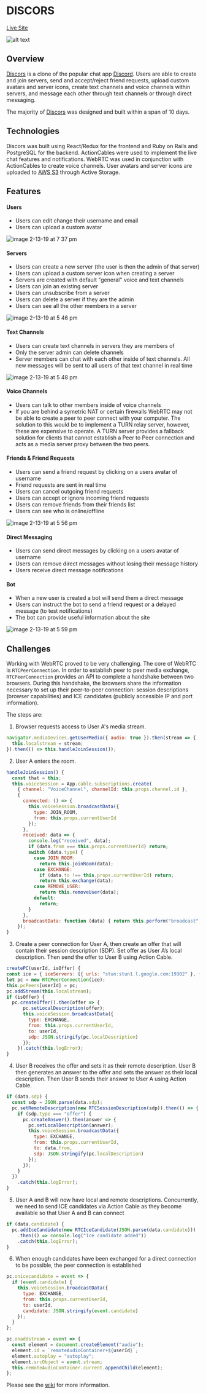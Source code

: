 # DISCORS

[Live Site](https://discors.herokuapp.com/#/)

![alt text](https://s3.amazonaws.com/discors-dev/discors.jpg)

## Overview

[Discors](https://discors.herokuapp.com/#/) is a clone of the popular chat app [Discord](https://discordapp.com/). Users are able to create and join servers, send and accept/reject friend requests, upload custom avatars and server icons, create text channels and voice channels within servers, and message each other through text channels or through direct messaging.

The majority of [Discors](https://discors.herokuapp.com/#/) was designed and built within a span of 10 days.

## Technologies

Discors was built using React/Redux for the frontend and Ruby on Rails and PostgreSQL for the backend. ActionCables were used to implement the live chat features and notifications. WebRTC was used in conjunction with ActionCables to create voice channels. User avatars and server icons are uploaded to [AWS S3](https://aws.amazon.com/s3/) through Active Storage.

## Features

#### Users
  - Users can edit change their username and email
  - Users can upload a custom avatar
  
![image 2-13-19 at 7 37 pm](https://user-images.githubusercontent.com/4982876/52754009-e8f65a80-2fc6-11e9-899f-670fd9bc3534.jpg)
  
#### Servers
  - Users can create a new server (the user is then the admin of that server)
  - Users can upload a custom server icon when creating a server
  - Servers are created with default "general" voice and text channels
  - Users can join an existing server
  - Users can unsubscribe from a server
  - Users can delete a server if they are the admin
  - Users can see all the other members in a server
  
![image 2-13-19 at 5 46 pm](https://user-images.githubusercontent.com/4982876/52749802-4d5ded80-2fb8-11e9-9293-9aa7d6dd73ac.jpg)

#### Text Channels
  - Users can create text channels in servers they are members of
  - Only the server admin can delete channels
  - Server members can chat with each other inside of text channels. All new messages will be sent to all users of that text channel in real time
  
![image 2-13-19 at 5 48 pm](https://user-images.githubusercontent.com/4982876/52749904-944be300-2fb8-11e9-9145-b0b7949a39aa.jpg)


#### Voice Channels
  - Users can talk to other members inside of voice channels
  - If you are behind a symetric NAT or certain firewalls WebRTC may not be able to create a peer to peer connect with your computer. The solution to this would be to implement a TURN relay server, however, these are expensive to operate. A TURN server provides a fallback solution for clients that cannot establish a Peer to Peer connection and acts as a media server proxy between the two peers.
  
#### Friends & Friend Requests
  - Users can send a friend request by clicking on a users avatar of username
  - Friend requests are sent in real time
  - Users can cancel outgoing friend requests
  - Users can accept or ignore incoming friend requests
  - Users can remove friends from their friends list
  - Users can see who is online/offline
  
![image 2-13-19 at 5 56 pm](https://user-images.githubusercontent.com/4982876/52749986-e2f97d00-2fb8-11e9-9a57-ddf26293013e.jpg)
  
#### Direct Messaging
  - Users can send direct messages by clicking on a users avatar of username
  - Users can remove direct messages without losing their message history
  - Users receive direct message notifications
  
#### Bot
  - When a new user is created a bot will send them a direct message
  - Users can instruct the bot to send a friend request or a delayed message (to test notifications)
  - The bot can provide useful information about the site
  
![image 2-13-19 at 5 59 pm](https://user-images.githubusercontent.com/4982876/52750073-2d7af980-2fb9-11e9-984d-67051e492edf.jpg)

## Challenges

Working with WebRTC proved to be very challenging. The core of WebRTC is `RTCPeerConnection`. In order to establish peer to peer media exchange, `RTCPeerConnection` provides an API to complete a handshake between two browsers. During this handshake, the browsers share the information necessary to set up their peer-to-peer connection: session descriptions (browser capabilities) and ICE candidates (publicly accessible IP and port information).

The steps are:

1. Browser requests access to User A's media stream.

```javascript
navigator.mediaDevices.getUserMedia({ audio: true }).then(stream => {
  this.localstream = stream;
}).then(() => this.handleJoinSession());
```

2. User A enters the room.

```javascript
handleJoinSession() {
  const that = this;
  this.voiceSession = App.cable.subscriptions.create(
    { channel: "VoiceChannel", channelId: this.props.channel.id },
    {
      connected: () => {
        this.voiceSession.broadcastData({
          type: JOIN_ROOM,
          from: this.props.currentUserId
        });
      },
      received: data => {
        console.log("received", data);
        if (data.from === this.props.currentUserId) return;
        switch (data.type) {
          case JOIN_ROOM:
            return this.joinRoom(data);
          case EXCHANGE:
            if (data.to !== this.props.currentUserId) return;
            return this.exchange(data);
          case REMOVE_USER:
            return this.removeUser(data);
          default:
            return;
        }
      },
      broadcastData: function (data) { return this.perform("broadcast", { channelId: that.props.channel.id, data }) }
    });
}
```

3. Create a peer connection for User A, then create an offer that will contain their session description (SDP). Set offer as User A’s local description. Then send the offer to User B using Action Cable.

```javascript
createPC(userId, isOffer) {
const ice = { iceServers: [{ urls: "stun:stun1.l.google.com:19302" }, { urls: "stun:stun2.l.google.com:19302" }] };
let pc = new RTCPeerConnection(ice);
this.pcPeers[userId] = pc;
pc.addStream(this.localstream);
if (isOffer) {
  pc.createOffer().then(offer => {
      pc.setLocalDescription(offer);
      this.voiceSession.broadcastData({
        type: EXCHANGE,
        from: this.props.currentUserId,
        to: userId,
        sdp: JSON.stringify(pc.localDescription)
      });
    }).catch(this.logError);
}
```

4. User B receives the offer and sets it as their remote description. User B then generates an answer to the offer and sets the answer as their local description. Then User B sends their answer to User A using Action Cable.

```javascript
if (data.sdp) {
  const sdp = JSON.parse(data.sdp);
  pc.setRemoteDescription(new RTCSessionDescription(sdp)).then(() => {
    if (sdp.type === "offer") {
      pc.createAnswer().then(answer => {
        pc.setLocalDescription(answer);
        this.voiceSession.broadcastData({
          type: EXCHANGE,
          from: this.props.currentUserId,
          to: data.from,
          sdp: JSON.stringify(pc.localDescription)
        });
      });
    }
  })
    .catch(this.logError);
}
```

5. User A and B will now have local and remote descriptions. Concurrently, we need to send ICE candidates via Action Cable as they become available so that User A and B can connect

```javascript
if (data.candidate) {
  pc.addIceCandidate(new RTCIceCandidate(JSON.parse(data.candidate)))
    .then(() => console.log("Ice candidate added"))
    .catch(this.logError);
}
```

6. When enough candidates have been exchanged for a direct connection to be possible, the peer connection is established

```javascript
pc.onicecandidate = event => {
  if (event.candidate) {
    this.voiceSession.broadcastData({
      type: EXCHANGE,
      from: this.props.currentUserId,
      to: userId,
      candidate: JSON.stringify(event.candidate)
    });
  }
};

pc.onaddstream = event => {
  const element = document.createElement("audio");
  element.id = `remoteAudioContainer+${userId}`;
  element.autoplay = "autoplay";
  element.srcObject = event.stream;
  this.remoteAudioContainer.current.appendChild(element);
};
```


Please see the [wiki](https://github.com/jeffdeliso/discors/wiki) for more information.
